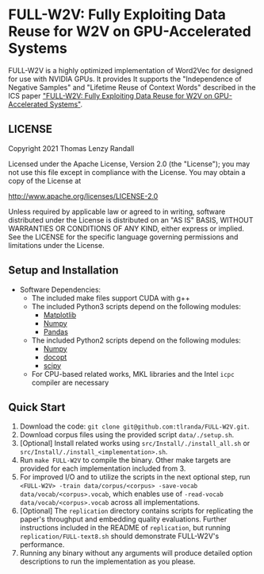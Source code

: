# FULL-W2V: Fully Exploiting Data Reuse for W2V on GPU-Accelerated Systems

FULL-W2V is a highly optimized implementation of Word2Vec for designed for use with NVIDIA GPUs.
It provides It supports the "Independence of Negative Samples" and "Lifetime Reuse of Context Words" described in the ICS paper ["FULL-W2V: Fully Exploiting Data Reuse for W2V on GPU-Accelerated Systems"](https://doi.org/10.1145/3447818.3460373).

## LICENSE
Copyright 2021 Thomas Lenzy Randall

Licensed under the Apache License, Version 2.0 (the "License");
you may not use this file except in compliance with the License.
You may obtain a copy of the License at

   http://www.apache.org/licenses/LICENSE-2.0

Unless required by applicable law or agreed to in writing, software
distributed under the License is distributed on an "AS IS" BASIS,
WITHOUT WARRANTIES OR CONDITIONS OF ANY KIND, either express or implied.
See the LICENSE for the specific language governing permissions and
limitations under the License.

## Setup and Installation

* Software Dependencies:
	+ The included make files support CUDA with g++
	+ The included Python3 scripts depend on the following modules:
		* [Matplotlib](https://matplotlib.org/)
		* [Numpy](https://numpy.org/)
		* [Pandas](https://pandas.pydata.org/)
	+ The included Python2 scripts depend on the following modules:
		* [Numpy](https://numpy.org/)
		* [docopt](https://github.com/docopt/docopt)
		* [scipy](https://www.scipy.org/)
	+ For CPU-based related works, MKL libraries and the Intel `icpc` compiler are necessary

## Quick Start

1. Download the code: `git clone git@github.com:tlranda/FULL-W2V.git`.
2. Download corpus files using the provided script `data/./setup.sh`.
3. [Optional] Install related works using `src/Install/./install_all.sh` or `src/Install/./install_<implementation>.sh`.
4. Run `make FULL-W2V` to compile the binary. Other make targets are provided for each implementation included from 3.
5. For improved I/O and to utilize the scripts in the next optional step, run `<FULL-W2V> -train data/corpus/<corpus> -save-vocab data/vocab/<corpus>.vocab`, which enables use of `-read-vocab data/vocab/<corpus>.vocab` across all implementations.
6. [Optional] The `replication` directory contains scripts for replicating the paper's throughput and embedding quality evaluations. Further instructions included in the README of `replication`, but running `replication/FULL-text8.sh` should demonstrate FULL-W2V's performance.
7. Running any binary without any arguments will produce detailed option descriptions to run the implementation as you please.
